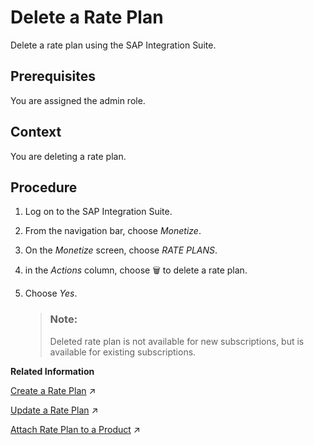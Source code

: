 <!-- copyaf1a2a66d89344b8b4a9d20f4c6cd838 -->

<link rel="stylesheet" type="text/css" href="../css/sap-icons.css"/>

# Delete a Rate Plan

Delete a rate plan using the SAP Integration Suite.



<a name="copyaf1a2a66d89344b8b4a9d20f4c6cd838__prereq_iqk_hsp_bz"/>

## Prerequisites

You are assigned the admin role.



<a name="copyaf1a2a66d89344b8b4a9d20f4c6cd838__context_vp5_331_d1b"/>

## Context

You are deleting a rate plan.



<a name="copyaf1a2a66d89344b8b4a9d20f4c6cd838__steps_wp5_331_d1b"/>

## Procedure

1.  Log on to the SAP Integration Suite.

2.  From the navigation bar, choose *Monetize*.

3.  On the *Monetize* screen, choose *RATE PLANS*.

4.  in the *Actions* column, choose :wastebasket: to delete a rate plan.

5.  Choose *Yes*.

    > ### Note:  
    > Deleted rate plan is not available for new subscriptions, but is available for existing subscriptions.


**Related Information**  


[Create a Rate Plan](https://help.sap.com/viewer/66d066d903c2473f81ec33acfe2ccdb4/Cloud/en-US/cfe6a30600f148a39a7920dbc7fa1ab2.html "Create a rate plan using the API portal.") :arrow_upper_right:

[Update a Rate Plan](https://help.sap.com/viewer/66d066d903c2473f81ec33acfe2ccdb4/Cloud/en-US/b8c1e6b68be74ead8700f7f8be9baa8b.html "Update a rate plan using the API portal.") :arrow_upper_right:

[Attach Rate Plan to a Product](https://help.sap.com/viewer/66d066d903c2473f81ec33acfe2ccdb4/Cloud/en-US/cc5c942e32df494785c33ba0fc0346f4.html "Attach a rate plan to a product using the API portal.") :arrow_upper_right:

